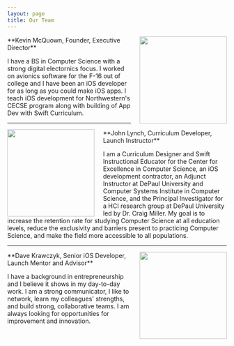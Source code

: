 ```yaml
---
layout: page
title: Our Team
---
```


<img style="float: right; padding:  0px 0px 0px 20px; width: 200px" src="../assets/img/Kevin.jpg">
**Kevin McQuown, Founder, Executive Director**

I have a BS in Computer Science with a strong digital electornics focus.  I worked on avionics software for the F-16 out of college and I have been an iOS developer for as long as you could make iOS apps. I teach iOS development for Northwestern's CECSE program along with building of App Dev with Swift Curriculum.

---

<img style="float: left; padding: 0px 20px 0px 0px; width: 200px" src="../assets/img/LynchProfile.png">
**John Lynch, Curriculum Developer, Launch Instructor**

I am a Curriculum Designer and Swift Instructional Educator for the Center for Excellence in Computer Science, an iOS development contractor, an Adjunct Instructor at DePaul University and Computer Systems Institute in Computer Science, and the Principal Investigator for a HCI research group at DePaul University led by Dr. Craig Miller. My goal is to increase the retention rate for studying Computer Science at all education levels, reduce the exclusivity and barriers present to practicing Computer Science, and make the field more accessible to all populations.

---

<img style="float: right; padding:  0px 0px 0px 20px; width: 200px" src="../assets/img/dave2.jpg">
**Dave Krawczyk, Senior iOS Developer, Launch Mentor and Advisor**

I have a background in entrepreneurship and I believe it shows in my day-to-day work. I am a strong communicator, I like to network, learn my colleagues' strengths, and build strong, collaborative teams. I am always looking for opportunities for improvement and innovation.
